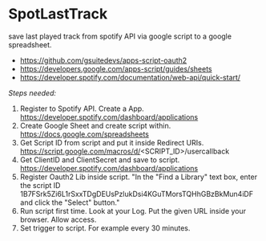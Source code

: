 # SpotLastTrack
save last played track from spotify API via google script to a google spreadsheet. 


 * https://github.com/gsuitedevs/apps-script-oauth2
 * https://developers.google.com/apps-script/guides/sheets
 * https://developer.spotify.com/documentation/web-api/quick-start/

*Steps needed:*

 1) Register to Spotify API. Create a App. https://developer.spotify.com/dashboard/applications
 2) Create Google Sheet and create script within. https://docs.google.com/spreadsheets
 3) Get Script ID from script and put it inside Redirect URIs. https://script.google.com/macros/d/<SCRIPT_ID>/usercallback
 4) Get ClientID and ClientSecret and save to script. https://developer.spotify.com/dashboard/applications
 5) Register Oauth2 Lib inside script. "In the "Find a Library" text box, enter the script ID 1B7FSrk5Zi6L1rSxxTDgDEUsPzlukDsi4KGuTMorsTQHhGBzBkMun4iDF and click the "Select" button."
 6) Run script first time. Look at your Log. Put the given URL inside your browser. Allow access. 
 7) Set trigger to script. For example every 30 minutes.

